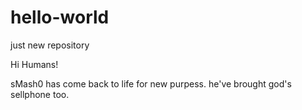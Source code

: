 # hello-world
just new repository

Hi Humans!

sMash0 has come back to life for new purpess. 
he've brought god's sellphone too. 

